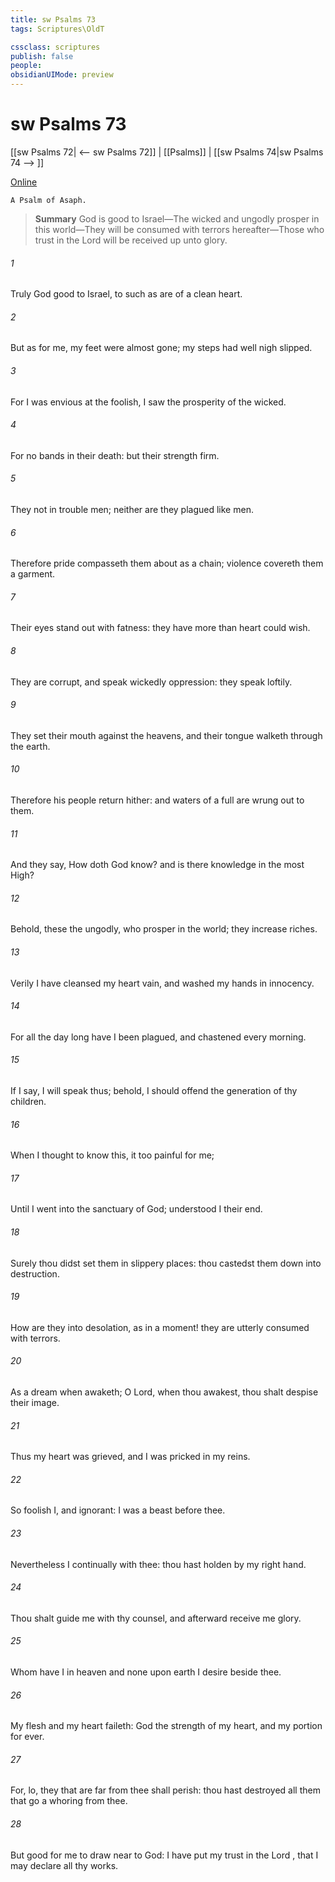```yaml
---
title: sw Psalms 73
tags: Scriptures\OldT

cssclass: scriptures
publish: false
people:
obsidianUIMode: preview
---
```


# sw Psalms 73
[[sw Psalms 72| <-- sw Psalms 72]] | [[Psalms]] | [[sw Psalms 74|sw Psalms 74 --> ]]

[Online](https://churchofjesuschrist.org/study/scriptures/ot/ps/73?lang=eng)

```
A Psalm of Asaph.
```

> __Summary__
God is good to Israel—The wicked and ungodly prosper in this world—They will be consumed with terrors hereafter—Those who trust in the Lord will be received up unto glory.

###### 1 
Truly God  good to Israel,  to such as are of a clean heart.

###### 2 
But as for me, my feet were almost gone; my steps had well nigh slipped.

###### 3 
For I was envious at the foolish,  I saw the prosperity of the wicked.

###### 4 
For  no bands in their death: but their strength  firm.

###### 5 
They  not in trouble  men; neither are they plagued like  men.

###### 6 
Therefore pride compasseth them about as a chain; violence covereth them  a garment.

###### 7 
Their eyes stand out with fatness: they have more than heart could wish.

###### 8 
They are corrupt, and speak wickedly  oppression: they speak loftily.

###### 9 
They set their mouth against the heavens, and their tongue walketh through the earth.

###### 10 
Therefore his people return hither: and waters of a full  are wrung out to them.

###### 11 
And they say, How doth God know? and is there knowledge in the most High?

###### 12 
Behold, these  the ungodly, who prosper in the world; they increase  riches.

###### 13 
Verily I have cleansed my heart  vain, and washed my hands in innocency.

###### 14 
For all the day long have I been plagued, and chastened every morning.

###### 15 
If I say, I will speak thus; behold, I should offend  the generation of thy children.

###### 16 
When I thought to know this, it  too painful for me;

###### 17 
Until I went into the sanctuary of God;  understood I their end.

###### 18 
Surely thou didst set them in slippery places: thou castedst them down into destruction.

###### 19 
How are they  into desolation, as in a moment! they are utterly consumed with terrors.

###### 20 
As a dream when  awaketh;  O Lord, when thou awakest, thou shalt despise their image.

###### 21 
Thus my heart was grieved, and I was pricked in my reins.

###### 22 
So foolish  I, and ignorant: I was  a beast before thee.

###### 23 
Nevertheless I  continually with thee: thou hast holden  by my right hand.

###### 24 
Thou shalt guide me with thy counsel, and afterward receive me  glory.

###### 25 
Whom have I in heaven  and  none upon earth  I desire beside thee.

###### 26 
My flesh and my heart faileth:  God  the strength of my heart, and my portion for ever.

###### 27 
For, lo, they that are far from thee shall perish: thou hast destroyed all them that go a whoring from thee.

###### 28 
But  good for me to draw near to God: I have put my trust in the Lord , that I may declare all thy works.

